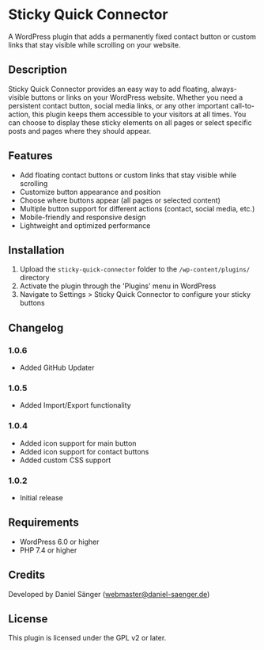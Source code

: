 # Sticky Quick Connector

A WordPress plugin that adds a permanently fixed contact button or custom links that stay visible while scrolling on your website.

## Description

Sticky Quick Connector provides an easy way to add floating, always-visible buttons or links on your WordPress website. Whether you need a persistent contact button, social media links, or any other important call-to-action, this plugin keeps them accessible to your visitors at all times. You can choose to display these sticky elements on all pages or select specific posts and pages where they should appear.

## Features

- Add floating contact buttons or custom links that stay visible while scrolling
- Customize button appearance and position
- Choose where buttons appear (all pages or selected content)
- Multiple button support for different actions (contact, social media, etc.)
- Mobile-friendly and responsive design
- Lightweight and optimized performance

## Installation

1. Upload the `sticky-quick-connector` folder to the `/wp-content/plugins/` directory
2. Activate the plugin through the 'Plugins' menu in WordPress
3. Navigate to Settings > Sticky Quick Connector to configure your sticky buttons

## Changelog

### 1.0.6

- Added GitHub Updater

### 1.0.5

- Added Import/Export functionality

### 1.0.4

- Added icon support for main button
- Added icon support for contact buttons
- Added custom CSS support

### 1.0.2

- Initial release

## Requirements

- WordPress 6.0 or higher
- PHP 7.4 or higher

## Credits

Developed by Daniel Sänger (<webmaster@daniel-saenger.de>)

## License

This plugin is licensed under the GPL v2 or later.
